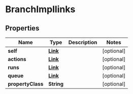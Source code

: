 

# BranchImpllinks


## Properties

Name | Type | Description | Notes
------------ | ------------- | ------------- | -------------
**self** | [**Link**](Link.md) |  |  [optional]
**actions** | [**Link**](Link.md) |  |  [optional]
**runs** | [**Link**](Link.md) |  |  [optional]
**queue** | [**Link**](Link.md) |  |  [optional]
**propertyClass** | **String** |  |  [optional]



